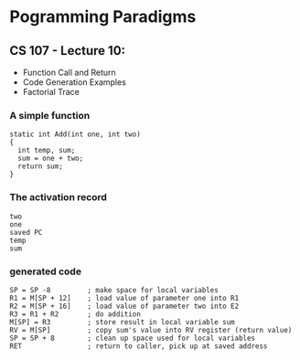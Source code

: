 # Pogramming Paradigms
## CS 107 - Lecture 10:    

- Function Call and Return
- Code Generation Examples
- Factorial Trace

### A simple function
    static int Add(int one, int two)
    {
      int temp, sum;
      sum = one + two;
      return sum;
    }

### The activation record
    two
    one
    saved PC
    temp
    sum

### generated code
    SP = SP -8         ; make space for local variables
    R1 = M[SP + 12]    ; load value of parameter one into R1
    R2 = M[SP + 16]    ; load value of parameter two into E2
    R3 = R1 + R2       ; do addition
    M[SP] = R3         ; store result in local variable sum
    RV = M[SP]         ; copy sum's value into RV register (return value)
    SP = SP + 8        ; clean up space used for local variables
    RET                ; return to caller, pick up at saved address
